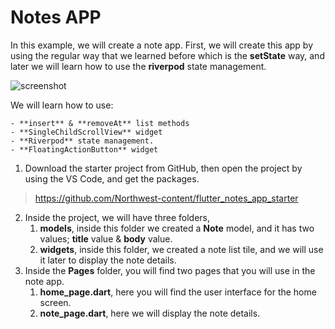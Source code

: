 # Notes APP

In this example, we will create a note app. First, we will create this app by using the regular way that we learned before which is the **setState** way, and later we will learn how to use the **riverpod** state management.

![screenshot](https://lh4.googleusercontent.com/EAvD9sEoDIgIxq0XwnPAWS_ZWmgkQLYlUZoWqsKTre2p33DrCOny9LPg3fyBsK7uLSd6nHPZtQyA8SgVv7woM6D7SsLhVpu5TR8u8yWltfaSgVcrYueOKgEwqf7sf4uSi97vnvTa)

We will learn how to use:

    - **insert** & **removeAt** list methods
    - **SingleChildScrollView** widget
    - **Riverpod** state management.
    - **FloatingActionButton** widget

1. Download the starter project from GitHub, then open the project by using the VS Code, and get the packages.

> https://github.com/Northwest-content/flutter_notes_app_starter

2. Inside the project, we will have three folders,
   1. **models**, inside this folder we created a **Note** model, and it has two values; **title** value & **body** value.
   2. **widgets**, inside this folder, we created a note list tile, and we will use it later to display the note details.
3. Inside the **Pages** folder, you will find two pages that you will use in the note app.
   1. **home_page.dart**, here you will find the user interface for the home screen.
   2. **note_page.dart**, here we will display the note details.
